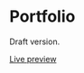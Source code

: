 # Portfolio

Draft version.

[Live preview](https://macieksznu.github.io/Portfolio/index.html "Portfolio")